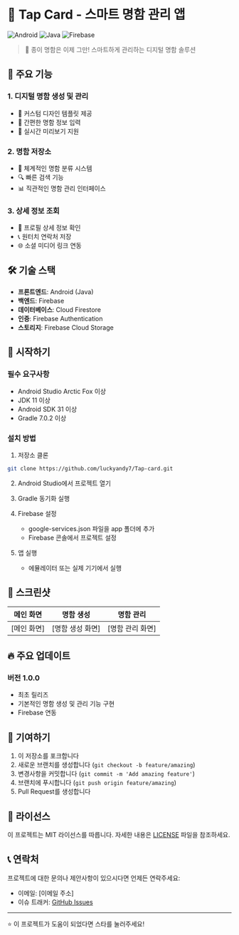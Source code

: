 # 📱 Tap Card - 스마트 명함 관리 앱

![Android](https://img.shields.io/badge/Android-3DDC84?style=for-the-badge&logo=android&logoColor=white)
![Java](https://img.shields.io/badge/Java-ED8B00?style=for-the-badge&logo=openjdk&logoColor=white)
![Firebase](https://img.shields.io/badge/Firebase-FFCA28?style=for-the-badge&logo=firebase&logoColor=black)

> 🌟 종이 명함은 이제 그만! 스마트하게 관리하는 디지털 명함 솔루션

## 📌 주요 기능

### 1. 디지털 명함 생성 및 관리

- 🎨 커스텀 디자인 템플릿 제공
- 📝 간편한 명함 정보 입력
- 🔄 실시간 미리보기 지원

### 2. 명함 저장소

- 📂 체계적인 명함 분류 시스템
- 🔍 빠른 검색 기능
- 📊 직관적인 명함 관리 인터페이스

### 3. 상세 정보 조회

- 👥 프로필 상세 정보 확인
- 📞 원터치 연락처 저장
- 🌐 소셜 미디어 링크 연동

## 🛠 기술 스택

- **프론트엔드**: Android (Java)
- **백엔드**: Firebase
- **데이터베이스**: Cloud Firestore
- **인증**: Firebase Authentication
- **스토리지**: Firebase Cloud Storage

## 🚀 시작하기

### 필수 요구사항

- Android Studio Arctic Fox 이상
- JDK 11 이상
- Android SDK 31 이상
- Gradle 7.0.2 이상

### 설치 방법

1. 저장소 클론

```bash
git clone https://github.com/luckyandy7/Tap-card.git
```

2. Android Studio에서 프로젝트 열기

3. Gradle 동기화 실행

4. Firebase 설정

   - google-services.json 파일을 app 폴더에 추가
   - Firebase 콘솔에서 프로젝트 설정

5. 앱 실행
   - 에뮬레이터 또는 실제 기기에서 실행

## 📱 스크린샷

|  메인 화면  |    명함 생성     |    명함 관리     |
| :---------: | :--------------: | :--------------: |
| [메인 화면] | [명함 생성 화면] | [명함 관리 화면] |

## 🔥 주요 업데이트

### 버전 1.0.0

- 최초 릴리즈
- 기본적인 명함 생성 및 관리 기능 구현
- Firebase 연동

## 👥 기여하기

1. 이 저장소를 포크합니다
2. 새로운 브랜치를 생성합니다 (`git checkout -b feature/amazing`)
3. 변경사항을 커밋합니다 (`git commit -m 'Add amazing feature'`)
4. 브랜치에 푸시합니다 (`git push origin feature/amazing`)
5. Pull Request를 생성합니다

## 📝 라이선스

이 프로젝트는 MIT 라이선스를 따릅니다. 자세한 내용은 [LICENSE](LICENSE) 파일을 참조하세요.

## 📞 연락처

프로젝트에 대한 문의나 제안사항이 있으시다면 언제든 연락주세요:

- 이메일: [이메일 주소]
- 이슈 트래커: [GitHub Issues](https://github.com/luckyandy7/Tap-card/issues)

---

⭐️ 이 프로젝트가 도움이 되었다면 스타를 눌러주세요!
